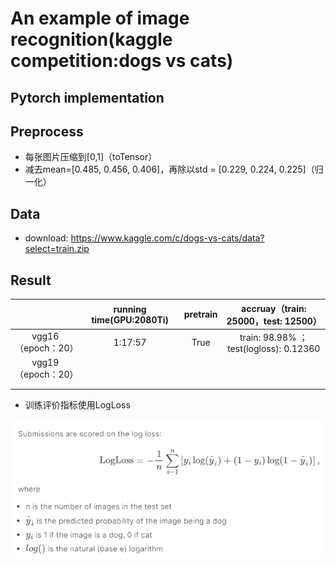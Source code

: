 # An example of image recognition(kaggle competition:dogs vs cats)

## Pytorch implementation

## Preprocess

* 每张图片压缩到[0,1]（toTensor）
* 减去mean=[0.485, 0.456, 0.406]，再除以std = [0.229, 0.224, 0.225]（归一化）

## Data

* download: https://www.kaggle.com/c/dogs-vs-cats/data?select=train.zip

## Result

|                    | running time(GPU:2080Ti) | pretrain |  accruay（train: 25000，test: 12500）   |
| :----------------: | :----------------------: | :------: | :-------------------------------------: |
| vgg16（epoch：20） |         1:17:57          |   True   | train:  98.98% ；test(logloss): 0.12360 |
| vgg19（epoch：20） |                          |          |                                         |
|                    |                          |          |                                         |
|                    |                          |          |                                         |

* 训练评价指标使用LogLoss

![](./doc/111.png)
